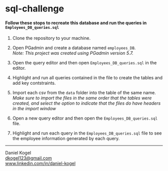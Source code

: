 # sql-challenge

#### Follow these stops to recreate this database and run the queries in `Employees_DB_queries.sql` 

1. Clone the repository to your machine.

1. Open PGadmin and create a database named `employees_DB`.  
*Note: This project was created using PGadmin version 5.7.*

2. Open the query editor and then open `Employees_DB_queries.sql` in the editor.

3. Highlight and run all queries contained in the file to create the tables and add key contstraints.

4. Import each csv from the `data` folder into the table of the same name.  
*Make sure to import the files in the same order that the tables were created, and select the option to indicate that the files do have headers in the import window*

5. Open a new query editor and then open the `Employees_DB_queries.sql` file.

6. Highlight and run each query in the `Employees_DB_queries.sql` file to see the employee information generated by each query.  
  
  
  ---  
  
Daniel Kogel  
dkogel123@gmail.com  
www.linkedin.com/in/daniel-kogel  
